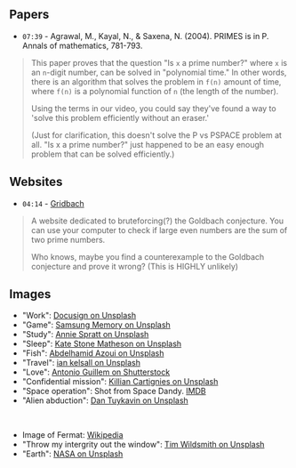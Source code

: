 ## Papers

- `07:39` - Agrawal, M., Kayal, N., & Saxena, N. (2004). PRIMES is in P. Annals of mathematics, 781-793.

> This paper proves that the question "Is `x` a prime number?" where `x` is an `n`-digit number,
can be solved in "polynomial time." In other words, there is an algorithm that solves the problem in `f(n)` amount of time, where `f(n)` is a polynomial function of `n` (the length of the number).
> 
> Using the terms in our video, you could say they've found a way to 'solve this problem efficiently without an eraser.'
> 
> (Just for clarification, this doesn't solve the P vs PSPACE problem at all. "Is x a prime number?" just happened to be an easy enough problem that can be solved efficiently.)

## Websites

- `04:14` - [Gridbach](https://app.gridbach.com/record)

> A website dedicated to bruteforcing(?) the Goldbach conjecture.
> You can use your computer to check if large even numbers are the sum of two prime numbers.
> 
> Who knows, maybe you find a counterexample to the Goldbach conjecture and prove it wrong?
> (This is HIGHLY unlikely)

## Images

- "Work": [Docusign on Unsplash](https://unsplash.com/photos/man-in-brown-jacket-sitting-at-a-table-looking-at-laptop-BbSBf5uv50A)
- "Game": [Samsung Memory on Unsplash](https://unsplash.com/photos/a-person-wearing-headphones-and-using-a-computer-faiWKfVjtZ4)
- "Study": [Annie Spratt on Unsplash](https://unsplash.com/photos/boy-writing-ORDz1m1-q0I)
- "Sleep": [Kate Stone Matheson on Unsplash](https://unsplash.com/photos/white-cat-sleeps-under-white-comforter-uy5t-CJuIK4)
- "Fish": [Abdelhamid Azoui on Unsplash](https://unsplash.com/photos/man-in-white-shirt-and-blue-denim-jeans-holding-black-fishing-rod-jxAoXBqwbAI)
- "Travel": [ian kelsall on Unsplash](https://unsplash.com/photos/people-walking-near-brown-concrete-building-during-daytime-r_99s0uBXEs)
- "Love": [Antonio Guillem on Shutterstock](https://www.shutterstock.com/image-photo/disloyal-man-walking-his-girlfriend-looking-297886754)
- "Confidential mission": [Killian Cartignies on Unsplash](https://unsplash.com/photos/man-in-black-suit-jacket-and-blue-hat-standing-in-front-of-store-lJk004r27no)
- "Space operation": Shot from Space Dandy. [IMDB](https://www.imdb.com/title/tt3158246/mediaviewer/rm1281334529/)
- "Alien abduction": [Dan Tuykavin on Unsplash](https://unsplash.com/photos/green-trees-on-green-grass-field-O4aaYHvBIG0)

<br>

- Image of Fermat: [Wikipedia](https://en.wikipedia.org/wiki/Pierre_de_Fermat#/media/File:Pierre_de_Fermat.jpg)
- "Throw my intergrity out the window": [Tim Wildsmith on Unsplash](https://unsplash.com/photos/a-building-with-windows-1CuGAY4WpP8)
- "Earth": [NASA on Unsplash](https://unsplash.com/photos/earth-with-clouds-above-the-african-continent-vhSz50AaFAs)

